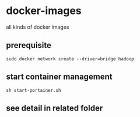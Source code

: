 # docker-images
all kinds of docker images

## prerequisite
```
sudo docker network create --driver=bridge hadoop
```

## start container management
```
sh start-portainer.sh
```

## see detail in related folder